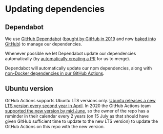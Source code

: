 # Updating dependencies

## Dependabot

We use [GitHub Dependabot](https://docs.github.com/en/github/administering-a-repository/keeping-your-dependencies-updated-automatically) 
([bought by GitHub in 2019](https://dependabot.com/blog/hello-github/) and now 
[baked into GitHub](https://github.blog/2020-06-01-keep-all-your-packages-up-to-date-with-dependabot/)) 
to manage our dependencies.

Whenever possible we let Dependabot update our dependencies automatically (by 
[automatically creating a PR](https://docs.github.com/en/github/administering-a-repository/managing-pull-requests-for-dependency-updates#about-github-dependabot-pull-requests)
for us to merge).

Dependabot will automatically update our npm dependencies, along with
[non-Docker dependencies in our GitHub Actions](https://github.blog/2020-06-25-dependabot-now-updates-your-actions-workflows/).


## Ubuntu version

GitHub Actions supports Ubuntu LTS versions only.  [Ubuntu releases a new LTS version every second year in
April](https://wiki.ubuntu.com/Releases).  In 2020 the GitHub Actions team [supported the new version by mid
June](https://github.com/actions/virtual-environments/issues/228#issuecomment-644065532), so the owner of the repo has
a reminder in their calendar every 2 years (on 15 July as that should have given GitHub sufficient time to update to 
the new LTS version) to update the GitHub Actions on this repo with the new version.
